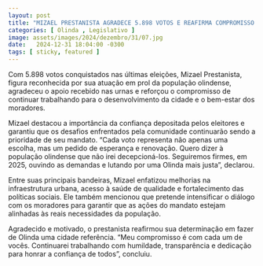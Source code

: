 ```yaml
---
layout: post
title: "MIZAEL PRESTANISTA AGRADECE 5.898 VOTOS E REAFIRMA COMPROMISSO COM OLINDA PARA 2025"
categories: [ Olinda , Legislativo ]
image: assets/images/2024/dezembro/31/07.jpg
date:   2024-12-31 18:04:00 -0300
tags: [ sticky, featured ]
---
```

Com 5.898 votos conquistados nas últimas eleições, Mizael Prestanista, figura reconhecida por sua atuação em prol da população olindense, agradeceu o apoio recebido nas urnas e reforçou o compromisso de continuar trabalhando para o desenvolvimento da cidade e o bem-estar dos moradores.

Mizael destacou a importância da confiança depositada pelos eleitores e garantiu que os desafios enfrentados pela comunidade continuarão sendo a prioridade de seu mandato. “Cada voto representa não apenas uma escolha, mas um pedido de esperança e renovação. Quero dizer à população olindense que não irei decepcioná-los. Seguiremos firmes, em 2025, ouvindo as demandas e lutando por uma Olinda mais justa”, declarou.

Entre suas principais bandeiras, Mizael enfatizou melhorias na infraestrutura urbana, acesso à saúde de qualidade e fortalecimento das políticas sociais. Ele também mencionou que pretende intensificar o diálogo com os moradores para garantir que as ações do mandato estejam alinhadas às reais necessidades da população.

Agradecido e motivado, o prestanista reafirmou sua determinação em fazer de Olinda uma cidade referência. “Meu compromisso é com cada um de vocês. Continuarei trabalhando com humildade, transparência e dedicação para honrar a confiança de todos”, concluiu.